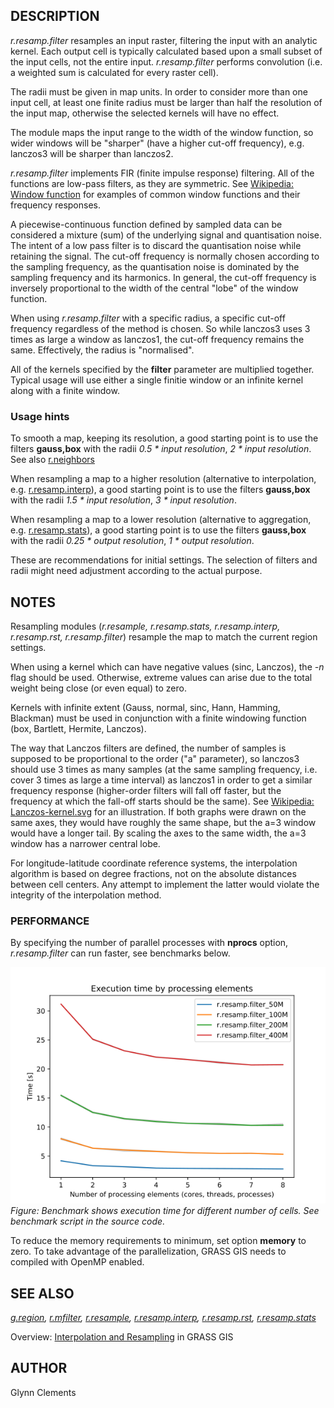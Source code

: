 ## DESCRIPTION

*r.resamp.filter* resamples an input raster, filtering the input with an
analytic kernel. Each output cell is typically calculated based upon a
small subset of the input cells, not the entire input. *r.resamp.filter*
performs convolution (i.e. a weighted sum is calculated for every raster
cell).

The radii must be given in map units. In order to consider more than one
input cell, at least one finite radius must be larger than half the
resolution of the input map, otherwise the selected kernels will have no
effect.

The module maps the input range to the width of the window function, so
wider windows will be "sharper" (have a higher cut-off frequency), e.g.
lanczos3 will be sharper than lanczos2.

*r.resamp.filter* implements FIR (finite impulse response) filtering.
All of the functions are low-pass filters, as they are symmetric. See
[Wikipedia: Window
function](https://en.wikipedia.org/wiki/Window_function) for examples of
common window functions and their frequency responses.

A piecewise-continuous function defined by sampled data can be
considered a mixture (sum) of the underlying signal and quantisation
noise. The intent of a low pass filter is to discard the quantisation
noise while retaining the signal. The cut-off frequency is normally
chosen according to the sampling frequency, as the quantisation noise is
dominated by the sampling frequency and its harmonics. In general, the
cut-off frequency is inversely proportional to the width of the central
"lobe" of the window function.

When using *r.resamp.filter* with a specific radius, a specific cut-off
frequency regardless of the method is chosen. So while lanczos3 uses 3
times as large a window as lanczos1, the cut-off frequency remains the
same. Effectively, the radius is "normalised".

All of the kernels specified by the **filter** parameter are multiplied
together. Typical usage will use either a single finitie window or an
infinite kernel along with a finite window.

### Usage hints

To smooth a map, keeping its resolution, a good starting point is to use
the filters **gauss,box** with the radii *0.5 \* input resolution*, *2
\* input resolution*. See also [r.neighbors](r.neighbors.md)

When resampling a map to a higher resolution (alternative to
interpolation, e.g. [r.resamp.interp](r.resamp.interp.md)), a good
starting point is to use the filters **gauss,box** with the radii *1.5
\* input resolution*, *3 \* input resolution*.

When resampling a map to a lower resolution (alternative to aggregation,
e.g. [r.resamp.stats](r.resamp.stats.md)), a good starting point is to
use the filters **gauss,box** with the radii *0.25 \* output
resolution*, *1 \* output resolution*.

These are recommendations for initial settings. The selection of filters
and radii might need adjustment according to the actual purpose.

## NOTES

Resampling modules (*r.resample, r.resamp.stats, r.resamp.interp,
r.resamp.rst, r.resamp.filter*) resample the map to match the current
region settings.

When using a kernel which can have negative values (sinc, Lanczos), the
*-n* flag should be used. Otherwise, extreme values can arise due to the
total weight being close (or even equal) to zero.

Kernels with infinite extent (Gauss, normal, sinc, Hann, Hamming,
Blackman) must be used in conjunction with a finite windowing function
(box, Bartlett, Hermite, Lanczos).

The way that Lanczos filters are defined, the number of samples is
supposed to be proportional to the order ("a" parameter), so lanczos3
should use 3 times as many samples (at the same sampling frequency, i.e.
cover 3 times as large a time interval) as lanczos1 in order to get a
similar frequency response (higher-order filters will fall off faster,
but the frequency at which the fall-off starts should be the same). See
[Wikipedia:
Lanczos-kernel.svg](https://en.wikipedia.org/wiki/File:Lanczos-kernel.svg)
for an illustration. If both graphs were drawn on the same axes, they
would have roughly the same shape, but the a=3 window would have a
longer tail. By scaling the axes to the same width, the a=3 window has a
narrower central lobe.

For longitude-latitude coordinate reference systems, the interpolation
algorithm is based on degree fractions, not on the absolute distances
between cell centers. Any attempt to implement the latter would violate
the integrity of the interpolation method.

### PERFORMANCE

By specifying the number of parallel processes with **nprocs** option,
*r.resamp.filter* can run faster, see benchmarks below.

![benchmark for number of cells](r_resamp_filter_benchmark_size.png)  
*Figure: Benchmark shows execution time for different number of cells.
See benchmark script in the source code.*

To reduce the memory requirements to minimum, set option **memory** to
zero. To take advantage of the parallelization, GRASS GIS needs to
compiled with OpenMP enabled.

## SEE ALSO

*[g.region](g.region.md), [r.mfilter](r.mfilter.md),
[r.resample](r.resample.md), [r.resamp.interp](r.resamp.interp.md),
[r.resamp.rst](r.resamp.rst.md), [r.resamp.stats](r.resamp.stats.md)*

Overview: [Interpolation and
Resampling](https://grasswiki.osgeo.org/wiki/Interpolation) in GRASS GIS

## AUTHOR

Glynn Clements
